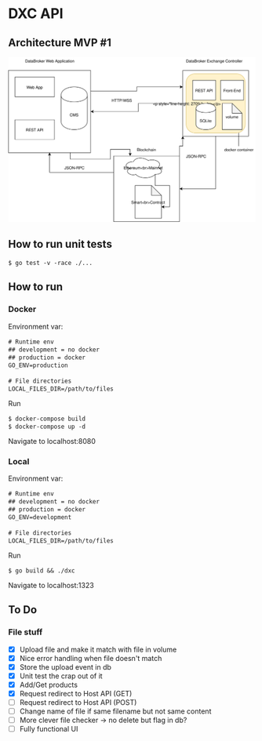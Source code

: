 # DXC API

## Architecture MVP #1

<img style="float: center;" src="./public/assets/dxc-architecture.svg">

## How to run unit tests

```
$ go test -v -race ./...
```

## How to run

### Docker

Environment var:

```
# Runtime env
## development = no docker
## production = docker
GO_ENV=production

# File directories
LOCAL_FILES_DIR=/path/to/files
```

Run
```
$ docker-compose build
$ docker-compose up -d 
```
Navigate to localhost:8080

### Local

Environment var:

```
# Runtime env
## development = no docker
## production = docker
GO_ENV=development

# File directories
LOCAL_FILES_DIR=/path/to/files
```

Run
```
$ go build && ./dxc
```
Navigate to localhost:1323

## To Do

### File stuff

- [x] Upload file and make it match with file in volume
- [x] Nice error handling when file doesn't match
- [x] Store the upload event in db
- [x] Unit test the crap out of it
- [x] Add/Get products
- [x] Request redirect to Host API (GET)
- [ ] Request redirect to Host API (POST)
- [ ] Change name of file if same filename but not same content
- [ ] More clever file checker -> no delete but flag in db?
- [ ] Fully functional UI
